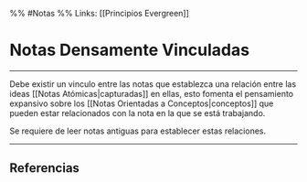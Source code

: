 %% #Notas %%
Links: [[Principios Evergreen]]

# Notas Densamente Vinculadas
---

Debe existir un vinculo entre las notas que establezca una relación entre las ideas [[Notas Atómicas|capturadas]] en ellas, esto fomenta el pensamiento expansivo sobre los [[Notas Orientadas a Conceptos|conceptos]] que pueden estar relacionados con la nota en la que se está trabajando.

Se requiere de leer notas antiguas para establecer estas relaciones.

---

## Referencias